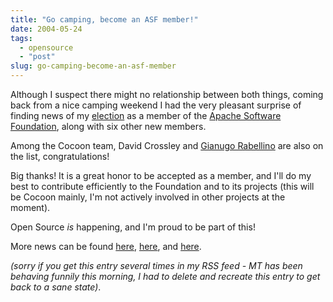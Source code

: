 ```yaml
---
title: "Go camping, become an ASF member!"
date: 2004-05-24
tags: 
  - opensource
  - "post"
slug: go-camping-become-an-asf-member
---
```


Although I suspect there might no relationship between both things, coming back from a nice camping weekend I had the very pleasant surprise of finding news of my [election](http://ken.coar.org/burrow/index?entry=944) as a member of the [Apache Software Foundation](http://apache.org/foundation/), along with six other new members.

Among the Cocoon team, David Crossley and [Gianugo Rabellino](http://www.rabellino.it/blog/) are also on the list, congratulations!

Big thanks! It is a great honor to be accepted as a member, and I'll do my best to contribute efficiently to the Foundation and to its projects (this will be Cocoon mainly, I'm not actively involved in other projects at the moment).

Open Source _is_ happening, and I'm proud to be part of this!

More news can be found [here](http://ken.coar.org/burrow/index?entry=944), [here](http://www.sauria.com/blog/2004/05/22#941), and [here](http://www.silent-penguin.com/archives/001796.html).

_(sorry if you get this entry several times in my RSS feed - MT has been behaving funnily this morning, I had to delete and recreate this entry to get back to a sane state)_.
